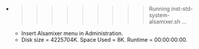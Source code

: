 * >>>>>>>>> Running inst-std-system-alsamixer.sh ...
  * Insert Alsamixer menu in Administration.
  * Disk size = 4225704K. Space Used = 8K. Runtime = 00:00:00:00.

